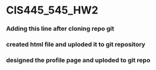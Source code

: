 # CIS445_545_HW2
### Adding this line after cloning repo git
### created html file and uploded it to git repository
### designed the profile page and uploded to git repo